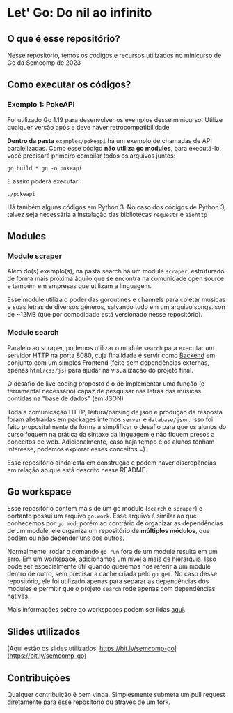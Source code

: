 # Let' Go: Do nil ao infinito

## O que é esse repositório?

Nesse repositório, temos os códigos e recursos utilizados no minicurso de Go da Semcomp de 2023

## Como executar os códigos?

### Exemplo 1: PokeAPI

Foi utilizado Go 1.19 para desenvolver os exemplos desse minicurso. Utilize qualquer versão após e deve haver retrocompatibilidade

**Dentro da pasta** `examples/pokeapi` há um exemplo de chamadas de API paralelizadas. Como esse código **não utiliza go modules**, para executá-lo, você precisará primeiro compilar todos os arquivos juntos:

`go build *.go -o pokeapi`

E assim poderá executar:

`./pokeapi`

Há também alguns códigos em Python 3. No caso dos códigos de Python 3, talvez seja necessária a instalação das bibliotecas `requests` e `aiohttp`


## Modules

### Module scraper

Além do(s) exemplo(s), na pasta search há um module `scraper`, estruturado de forma mais próxima àquilo que se encontra na comunidade open source e também em empresas que utilizam a linguagem. 

Esse module utiliza o poder das goroutines e channels para coletar músicas e suas letras de diversos gêneros, salvando tudo em um arquivo songs.json de ~12MB (que por comodidade está versionado nesse repositório).

### Module search

Paralelo ao scraper, podemos utilizar o module `search` para executar um servidor HTTP na porta 8080, cuja finalidade é servir como [Backend](https://pt.wikipedia.org/wiki/Front-end_e_back-end) em conjunto com um simples Frontend (feito sem dependências externas, apenas `html/css/js`) para ajudar na visualização do projeto final.

O desafio de live coding proposto é o de implementar uma função (e ferramental necessário) capaz de pesquisar nas letras das músicas contidas na "base de dados" (em JSON)

Toda a comunicação HTTP, leitura/parsing de json e produção da resposta foram abstraídas em packages internos `server` e `database/json`. Isso foi feito propositalmente de forma a simplificar o desafio para que os alunos do curso foquem na prática da sintaxe da linguagem e não fiquem presos a conceitos de web. Adicionalmente, caso haja tempo e os alunos tenham interesse, podemos explorar esses conceitos =).

Esse repositório ainda está em construção e podem haver discrepâncias em relação ao que está descrito nesse README.

## Go workspace

Esse repositório contém mais de um go module (`search` e `scraper`) e portanto possui um arquivo `go.work`. Esse arquivo é similar ao que conhecemos por `go.mod`, porém ao contrário de organizar as dependências de um module, ele organiza um repositório de **múltiplos módulos**, que podem ou não depender uns dos outros.

Normalmente, rodar o comando `go run` fora de um module resulta em um erro. Em um workspace, adicionamos um nível a mais de hierarquia. Isso pode ser especialmente útil quando queremos nos referir a um module dentro de outro, sem precisar a cache criada pelo `go get`. No caso desse repositório, ele foi utilizado apenas para separar as dependências dos modules e permitir que o projeto `search` rode apenas com dependências nativas.

Mais informações sobre go workspaces podem ser lidas [aqui](https://go.dev/doc/tutorial/workspaces).
## Slides utilizados

[Aqui estão os slides utilizados: https://bit.ly/semcomp-go](https://bit.ly/semcomp-go)

## Contribuições

Qualquer contribuição é bem vinda. Simplesmente submeta um pull request diretamente para esse repositório ou através de um fork.
